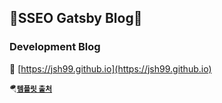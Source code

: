 ## 🌱SSEO Gatsby Blog🌱
### Development Blog  
👋 [https://jsh99.github.io](https://jsh99.github.io)  

<sub>🪂[**템플릿 출처**](https://github.com/zoomkoding/zoomkoding-gatsby-blog)